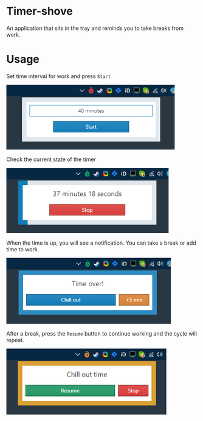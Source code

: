 # Timer-shove

An application that sits in the tray and reminds you to take breaks from work.

# Usage

Set time interval for work and press `Start`

![Prepare](./additional/prepare.png)

Check the current state of the timer

![Check](./additional/check.png)

When the time is up, you will see a notification. You can take a break or add time to work.

![Check](./additional/notify.png)

After a break, press the `Resume` button to continue working and the cycle will repeat.

![Check](./additional/chill-out.png)

